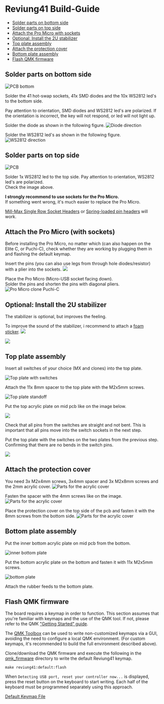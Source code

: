 # Reviung41 Build-Guide

<!-- TOC depthfrom:2 depthto:2 -->

- [Solder parts on bottom side](#solder-parts-on-bottom-side)
- [Solder parts on top side](#solder-parts-on-top-side)
- [Attach the Pro Micro with sockets](#attach-the-pro-micro-with-sockets)
- [Optional: Install the 2U stabilizer](#optional-install-the-2u-stabilizer)
- [Top plate assembly](#top-plate-assembly)
- [Attach the protection cover](#attach-the-protection-cover)
- [Bottom plate assembly](#bottom-plate-assembly)
- [Flash QMK firmware](#flash-qmk-firmware)

<!-- /TOC -->


## Solder parts on bottom side

![PCB bottom](img/pcb-bottom-1.jpg)

Solder the 41 hot-swap sockets, 41x SMD diodes and the 10x WS2812 led's to the bottom side.

Pay attention to orientation, SMD diodes and  WS2812 led's are polarized. If the orientation is incorrect, the key will not respond, or led will not light up.

Solder the diode as shown in the following figure.
![Diode direction](img/smd-diode-direction-1.png)

Solder the WS2812 led's as shown in the following figure.
![WS2812 direction](img/ws2812-direction-1.png)

## Solder parts on top side

![PCB](img/pcb-top-1.jpg)

Solder 1x WS2812 led to the top side. Pay attention to orientation, WS2812 led's are polarized.  
Check the image above.

**I strongly recommend to use sockets for the Pro Micro.**  
If something went wrong, it's much easier to replace the Pro Micro.

[Mill-Max Single Row Socket Headers](https://keycapsss.com/keyboard-parts/parts/100/single-row-socket-headers-pins-mill-max-series-315) or [Spring-loaded pin headers](https://keycapsss.com/keyboard-parts/parts/91/spring-loaded-pin-headers-12-pin-2pcs-conthrough) will work.

## Attach the Pro Micro (with sockets)

Before installing the Pro Micro, no matter which (can also happen on the Elite C, or Puchi-C), check whether they are working by plugging them in and flashing the default keymap.

Insert the pins (you can also use legs from through hole diodes/resistor) with a plier into the sockets.
![](img/pro-micro-sockets-1.jpg)

Place the Pro Micro (Micro-USB socket facing down).  
Solder the pins and shorten the pins with diagonal pliers.
![Pro Micro clone Puchi-C](img/pro-micro-clone-puchi-c-1.jpg)

## Optional: Install the 2U stabilizer

The stabilizer is optional, but improves the feeling.

To improve the sound of the stabilizer, i recommend to attach a [foam sticker](https://keycapsss.com/keyboard-parts/parts/137/stabilizer-foam-sticker).
![](img/stabilizer-sticker-1.jpg)

![](img/stabilizer-sticker-2.jpg)


## Top plate assembly

Insert all switches of your choice (MX and clones) into the top plate.

![Top plate with switches](img/top-plate-1.jpg)

Attach the 11x 8mm spacer to the top plate with the M2x5mm screws.

![Top plate standoff](img/top-plate-2.jpg)

Put the top acrylic plate on mid pcb like on the image below.

![](img/top-plate-3.jpg)

Check that all pins from the switches are straight and not bent. This is important that all pins move into the switch sockets in the next step.

Put the top plate with the switches on the two plates from the previous step.  
Confirming that there are no bends in the switch pins.

![](img/top-plate-4.jpg)

## Attach the protection cover

You need 3x M2x4mm screws, 3x4mm spacer and 3x M2x8mm screws and the 2mm acrylic cover.
![Parts for the acrylic cover](img/protection-cover-1.jpg)

Fasten the spacer with the 4mm screws like on the image.
![Parts for the acrylic cover](img/protection-cover-2.jpg)

Place the protection cover on the top side of the pcb and fasten it with the 8mm screws from the bottom side.
![Parts for the acrylic cover](img/protection-cover-3.jpg)


## Bottom plate assembly

Put the inner bottom acrylic plate on mid pcb from the bottom.

![inner bottom plate](img/bottom-plate-1.jpg)

Put the bottom acrylic plate on the bottom and fasten it with 11x M2x5mm screws.

![bottom plate](img/bottom-plate-2.jpg)

Attach the rubber feeds to the bottom plate.


## Flash QMK firmware

The board requires a keymap in order to function. This section assumes that you're familiar with keymaps and the use of the QMK tool. If not, please refer to the QMK ["Getting Started" guide](https://docs.qmk.fm/#/getting_started_build_tools).

The [QMK Toolbox](https://github.com/qmk/qmk_toolbox/releases) can be used to write non-customized keymaps via a GUI, avoiding the need to configure a local QMK environment. (For custom keymaps, it's recommended to build the full environment described above).

Clone/download the QMK firmware and execute the following in the [qmk_firmware](https://github.com/qmk/qmk_firmware) directory to write the default Reviung41 keymap.

    make reviung41:default:flash
    
When `Detecting USB port, reset your controller now...` is displayed, press the reset button on the keyboard to start writing. Each half of the keyboard must be programmed separately using this approach.

[Default Keymap File](https://github.com/qmk/qmk_firmware/blob/master/keyboards/reviung41/keymaps/default/keymap.c)